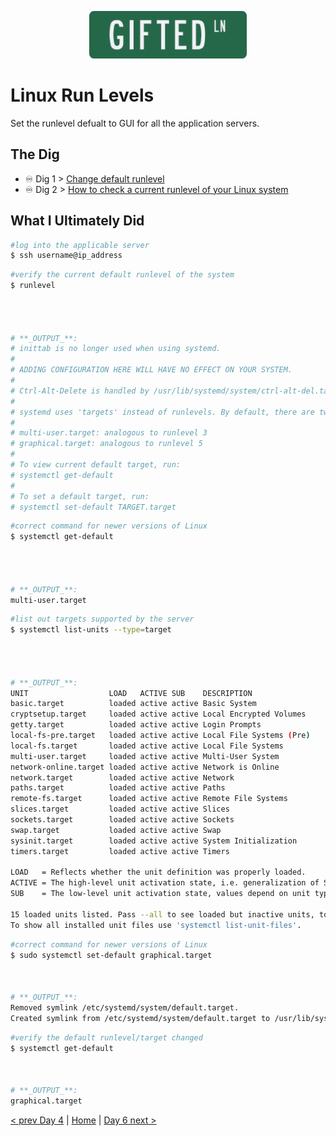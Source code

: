 <p align="center">
 <img src="../../img/GLN_Logo.png?raw=true" alt="GIFTED LANE Logo" width="50%" height="50%" />
</p>

# Linux Run Levels
Set the runlevel defualt to GUI for all the application servers.

## The Dig 

-  ♾️ Dig 1 > [Change default runlevel](https://www.itzgeek.com/how-tos/linux/centos-how-tos/change-default-runlevel-in-centos-7-rhel-7.html)
-  ♾️ Dig 2 > [How to check a current runlevel of your Linux system](https://linuxconfig.org/how-to-check-a-current-runlevel-of-your-linux-system)

## What I Ultimately Did

```bash
#log into the applicable server
$ ssh username@ip_address
```

```bash
#verify the current default runlevel of the system
$ runlevel




# **_OUTPUT_**:
# inittab is no longer used when using systemd.
#
# ADDING CONFIGURATION HERE WILL HAVE NO EFFECT ON YOUR SYSTEM.
#
# Ctrl-Alt-Delete is handled by /usr/lib/systemd/system/ctrl-alt-del.target
#
# systemd uses 'targets' instead of runlevels. By default, there are two main targets:
#
# multi-user.target: analogous to runlevel 3
# graphical.target: analogous to runlevel 5
#
# To view current default target, run:
# systemctl get-default
#
# To set a default target, run:
# systemctl set-default TARGET.target
```

```bash
#correct command for newer versions of Linux 
$ systemctl get-default




# **_OUTPUT_**:
multi-user.target
```

```bash
#list out targets supported by the server 
$ systemctl list-units --type=target




# **_OUTPUT_**:
UNIT                  LOAD   ACTIVE SUB    DESCRIPTION
basic.target          loaded active active Basic System
cryptsetup.target     loaded active active Local Encrypted Volumes
getty.target          loaded active active Login Prompts
local-fs-pre.target   loaded active active Local File Systems (Pre)
local-fs.target       loaded active active Local File Systems
multi-user.target     loaded active active Multi-User System
network-online.target loaded active active Network is Online
network.target        loaded active active Network
paths.target          loaded active active Paths
remote-fs.target      loaded active active Remote File Systems
slices.target         loaded active active Slices
sockets.target        loaded active active Sockets
swap.target           loaded active active Swap
sysinit.target        loaded active active System Initialization
timers.target         loaded active active Timers

LOAD   = Reflects whether the unit definition was properly loaded.
ACTIVE = The high-level unit activation state, i.e. generalization of SUB.
SUB    = The low-level unit activation state, values depend on unit type.

15 loaded units listed. Pass --all to see loaded but inactive units, too.
To show all installed unit files use 'systemctl list-unit-files'.
```

```bash
#correct command for newer versions of Linux 
$ sudo systemctl set-default graphical.target



# **_OUTPUT_**:
Removed symlink /etc/systemd/system/default.target.
Created symlink from /etc/systemd/system/default.target to /usr/lib/systemd/system/graphical.target.
```
```bash
#verify the default runlevel/target changed
$ systemctl get-default



# **_OUTPUT_**:
graphical.target
```

[< prev Day 4](day04.md)  |  [Home](../../..)  |  [Day 6 next >](day06.md)
